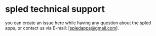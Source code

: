 # spled technical support
you can create an issue here while having any question about the spled apps, or contact us via E-mail: [spledapps@gmail.com].
